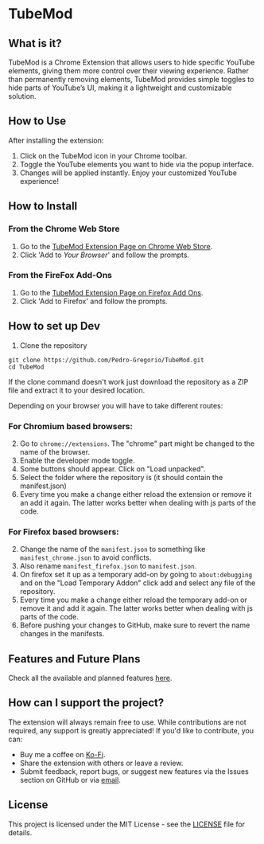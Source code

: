 # TubeMod

## What is it?

TubeMod is a Chrome Extension that allows users to hide specific YouTube elements, giving them more control over their viewing experience. Rather than permanently removing elements, TubeMod provides simple toggles to hide parts of YouTube’s UI, making it a lightweight and customizable solution.

## How to Use

After installing the extension:

1. Click on the TubeMod icon in your Chrome toolbar.
2. Toggle the YouTube elements you want to hide via the popup interface.
3. Changes will be applied instantly. Enjoy your customized YouTube experience!

## How to Install

### From the Chrome Web Store

1. Go to the [TubeMod Extension Page on Chrome Web Store](https://chromewebstore.google.com/detail/tubemod/mhhalndcidpfcemnlidabgieccknndei).
2. Click 'Add to _Your Browser_' and follow the prompts.

### From the FireFox Add-Ons

1. Go to the [TubeMod Extension Page on Firefox Add Ons](https://addons.mozilla.org/en-GB/firefox/addon/tubemod/).
2. Click 'Add to Firefox' and follow the prompts.

## How to set up Dev

1. Clone the repository

```
git clone https://github.com/Pedro-Gregorio/TubeMod.git
cd TubeMod
```

If the clone command doesn't work just download the repository as a ZIP file and extract it to your desired location.

Depending on your browser you will have to take different routes:

### For Chromium based browsers:
   2. Go to `chrome://extensions`. The "chrome" part might be changed to the name of the browser.
   3. Enable the developer mode toggle.
   4. Some buttons should appear. Click on "Load unpacked".
   5. Select the folder where the repository is (it should contain the manifest.json)
   6. Every time you make a change either reload the extension or remove it an add it again. The latter works better when dealing with js parts of the code.


### For Firefox based browsers:
   2. Change the name of the `manifest.json` to something like `manifest_chrome.json` to avoid conflicts.
   3. Also rename `manifest_firefox.json` to `manifest.json`.
   4. On firefox set it up as a temporary add-on by going to `about:debugging` and on the "Load Temporary Addon" click add and select any file of the repository.
   5.  Every time you make a change either reload the temporary add-on or remove it and add it again. The latter works better when dealing with js parts of the code.
   6.  Before pushing your changes to GitHub, make sure to revert the name changes in the manifests.

## Features and Future Plans

Check all the available and planned features [here](./documentation/Features.md).

## How can I support the project?

The extension will always remain free to use. While contributions are not required, any support is greatly appreciated! If you'd like to contribute, you can:

- Buy me a coffee on [Ko-Fi](ko-fi.com/pedrogregorio).
- Share the extension with others or leave a review.
- Submit feedback, report bugs, or suggest new features via the Issues section on GitHub or via [email](mailto:pedro-gregorio@outlook.pt).

## License

This project is licensed under the MIT License - see the [LICENSE](LICENSE) file for details.
